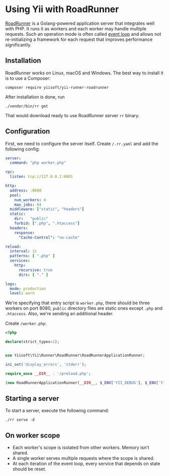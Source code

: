 # Using Yii with RoadRunner

[RoadRunner](https://roadrunner.dev/) is a Golang-powered application server that integrates well with PHP. It runs
it as workers and each worker may handle multiple requests. Such an operation mode is often called
[event loop](using-with-event-loop.md) and allows not re-initializing a framework for each request that improves
performance significantly.

## Installation

RoadRunner works on Linux, macOS and Windows. The best way to install it is to use a Composer:

```
composer require yiisoft/yii-runner-roadrunner
```

After installation is done, run

```
./vendor/bin/rr get
```

That would download ready to use RoadRunner server `rr` binary.

## Configuration

First, we need to configure the server itself. Create `/.rr.yaml` and add the following config:

```yaml
server:
  command: "php worker.php"

rpc:
  listen: tcp://127.0.0.1:6001

http:
  address: :8080
  pool:
    num_workers: 4
    max_jobs: 64
  middleware: ["static", "headers"]
  static:
    dir:   "public"
    forbid: [".php", ".htaccess"]
  headers:
    response:
      "Cache-Control": "no-cache"

reload:
  interval: 1s
  patterns: [ ".php" ]
  services:
    http:
      recursive: true
      dirs: [ "." ]

logs:
  mode: production
  level: warn
```

We're specifying that entry script is `worker.php`, there should be three workers on port 8080, `public` directory
files are static ones except `.php` and `.htaccess`. Also, we're sending an additional header.

Create `/worker.php`:

```php
<?php

declare(strict_types=1);


use Yiisoft\Yii\Runner\RoadRunner\RoadRunnerApplicationRunner;

ini_set('display_errors', 'stderr');

require_once __DIR__ . '/preload.php';

(new RoadRunnerApplicationRunner(__DIR__, $_ENV['YII_DEBUG'], $_ENV['YII_ENV']))->run();
```

## Starting a server

To start a server, execute the following command:

```
./rr serve -d
```

## On worker scope

- Each worker's scope is isolated from other workers. Memory isn't shared.
- A single worker serves multiple requests where the scope is shared.
- At each iteration of the event loop, every service that depends on state should be reset.
